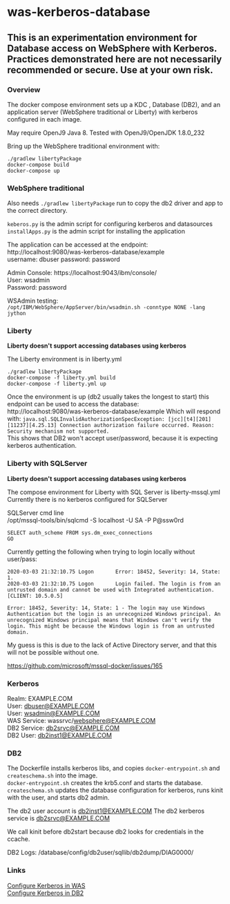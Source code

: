 # was-kerberos-database

## This is an experimentation environment for Database access on WebSphere with Kerberos. Practices demonstrated here are not necessarily recommended or secure. Use at your own risk.

### Overview

The docker compose environment sets up a KDC , Database (DB2), and an application server (WebSphere traditional or Liberty) with kerberos configured in each image. 

May require OpenJ9 Java 8. Tested with OpenJ9/OpenJDK 1.8.0_232

Bring up the WebSphere traditional environment with:
```
./gradlew libertyPackage
docker-compose build
docker-compose up
```
### WebSphere traditional 
Also needs `./gradlew libertyPackage` run to copy the db2 driver and app to the correct directory.

`keberos.py` is the admin script for configuring kerberos and datasources  
`installApps.py` is the admin script for installing the application



The application can be accessed at the endpoint:  
http://localhost:9080/was-kerberos-database/example  
username: dbuser
password: password

Admin Console: https://localhost:9043/ibm/console/  
User: wsadmin  
Password: password

WSAdmin testing:  
`/opt/IBM/WebSphere/AppServer/bin/wsadmin.sh -conntype NONE -lang jython`

### Liberty
**Liberty doesn't support accessing databases using kerberos**

The Liberty environment is in liberty.yml
```
./gradlew libertyPackage
docker-compose -f liberty.yml build
docker-compose -f liberty.yml up
```

Once the environment is up (db2 usually takes the longest to start) this endpoint can be used to access the database:  
http://localhost:9080/was-kerberos-database/example
Which will respond with:  `java.sql.SQLInvalidAuthorizationSpecException: [jcc][t4][201][11237][4.25.13] Connection authorization failure occurred. Reason: Security mechanism not supported. `  
This shows that DB2 won't accept user/password, because it is expecting kerberos authentication.

### Liberty with SQLServer
**Liberty doesn't support accessing databases using kerberos**

The compose environment for Liberty with SQL Server is liberty-mssql.yml  
Currently there is no kerberos configured for SQLServer

SQLServer cmd line  
/opt/mssql-tools/bin/sqlcmd -S localhost -U SA -P P@ssw0rd

```
SELECT auth_scheme FROM sys.dm_exec_connections  
GO
```

Currently getting the following when trying to login locally without user/pass:
```
2020-03-03 21:32:10.75 Logon       Error: 18452, Severity: 14, State: 1.
2020-03-03 21:32:10.75 Logon       Login failed. The login is from an untrusted domain and cannot be used with Integrated authentication. [CLIENT: 10.5.0.5]
```
`Error: 18452, Severity: 14, State: 1 - The login may use Windows Authentication but the login is an unrecognized Windows principal. An unrecognized Windows principal means that Windows can't verify the login. This might be because the Windows login is from an untrusted domain.`

My guess is this is due to the lack of Active Directory server, and that this will not be possible without one.

https://github.com/microsoft/mssql-docker/issues/165

### Kerberos
Realm: EXAMPLE.COM  
User: dbuser@EXAMPLE.COM  
User: wsadmin@EXAMPLE.COM  
WAS Service: wassrvc/websphere@EXAMPLE.COM  
DB2 Service: db2srvc@EXAMPLE.COM  
DB2 User: db2inst1@EXAMPLE.COM  


### DB2
The Dockerfile installs kerberos libs, and copies `docker-entrypoint.sh` and `createschema.sh` into the image.  
`docker-entrypoint.sh` creates the krb5.conf and starts the database.  
`createschema.sh` updates the database configuration for kerberos, runs kinit with the user, and starts db2 admin.

The db2 user account is db2inst1@EXAMPLE.COM 
The db2 kerberos service is db2srvc@EXAMPLE.COM

We call kinit before db2start because db2 looks for credentials in the ccache.

DB2 Logs: /database/config/db2user/sqllib/db2dump/DIAG0000/

### Links
[Configure Kerberos in WAS](https://www.ibm.com/support/knowledgecenter/en/SSEQTP_9.0.5/com.ibm.websphere.base.doc/ae/tsec_kerb_setup.html)  
[Configure Kerberos in DB2](https://www.ibm.com/support/knowledgecenter/en/SSEPGG_11.1.0/com.ibm.db2.luw.admin.sec.doc/doc/c0058525.html)